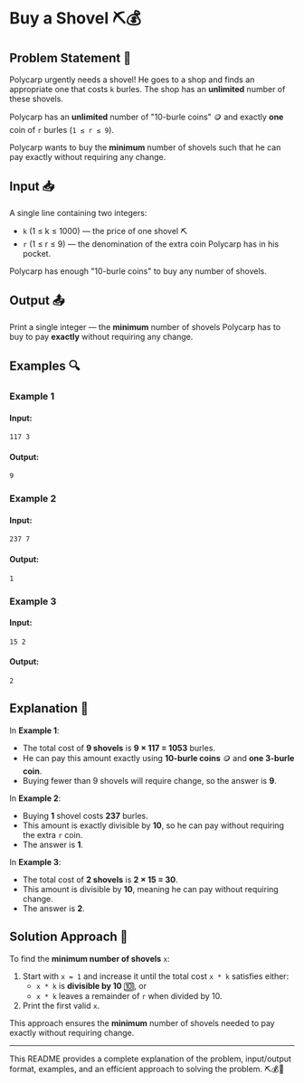 # Buy a Shovel ⛏️💰

## Problem Statement 📝
Polycarp urgently needs a shovel! He goes to a shop and finds an appropriate one that costs `k` burles. The shop has an **unlimited** number of these shovels.

Polycarp has an **unlimited** number of "10-burle coins" 🪙 and exactly **one** coin of `r` burles (`1 ≤ r ≤ 9`).

Polycarp wants to buy the **minimum** number of shovels such that he can pay exactly without requiring any change.

## Input 📥
A single line containing two integers:
- `k` (1 ≤ k ≤ 1000) — the price of one shovel ⛏️
- `r` (1 ≤ r ≤ 9) — the denomination of the extra coin Polycarp has in his pocket.

Polycarp has enough "10-burle coins" to buy any number of shovels.

## Output 📤
Print a single integer — the **minimum** number of shovels Polycarp has to buy to pay **exactly** without requiring any change.

## Examples 🔍
### Example 1
#### Input:
```
117 3
```
#### Output:
```
9
```

### Example 2
#### Input:
```
237 7
```
#### Output:
```
1
```

### Example 3
#### Input:
```
15 2
```
#### Output:
```
2
```

## Explanation 📖
In **Example 1**:
- The total cost of **9 shovels** is **9 × 117 = 1053** burles.
- He can pay this amount exactly using **10-burle coins** 🪙 and **one 3-burle coin**.
- Buying fewer than 9 shovels will require change, so the answer is **9**.

In **Example 2**:
- Buying **1** shovel costs **237** burles.
- This amount is exactly divisible by **10**, so he can pay without requiring the extra `r` coin.
- The answer is **1**.

In **Example 3**:
- The total cost of **2 shovels** is **2 × 15 = 30**.
- This amount is divisible by **10**, meaning he can pay without requiring change.
- The answer is **2**.

## Solution Approach 🔧
To find the **minimum number of shovels** `x`:
1. Start with `x = 1` and increase it until the total cost `x * k` satisfies either:
   - `x * k` is **divisible by 10** 🔟, or
   - `x * k` leaves a remainder of `r` when divided by 10.
2. Print the first valid `x`.

This approach ensures the **minimum** number of shovels needed to pay exactly without requiring change.

---
This README provides a complete explanation of the problem, input/output format, examples, and an efficient approach to solving the problem. ⛏️💰🚀

